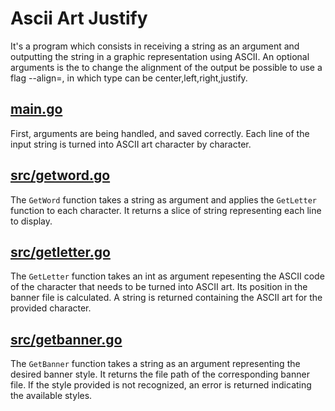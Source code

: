 # Ascii Art Justify

It's a program which consists in receiving a string as an argument and outputting the string in a graphic representation using ASCII.
An optional arguments is the to change the alignment of the output be possible to use a flag --align=<type>, in which type can be center,left,right,justify.

## **[main.go](main.go)**

First, arguments are being handled, and saved correctly. Each line of the input string is turned into ASCII art character by character.

## **[src/getword.go](src/getword.go)**

The ```GetWord``` function takes a string as argument and applies the ```GetLetter``` function to each character. It returns a slice of string representing each line to display.

## **[src/getletter.go](src/getletter.go)**

The ```GetLetter``` function takes an int as argument repesenting the ASCII code of the character that needs to be turned into ASCII art. Its position in the banner file is calculated. A string is returned containing the ASCII art for the provided character.

## **[src/getbanner.go](src/getbanner.go)**

The ```GetBanner``` function takes a string as an argument representing the desired banner style. It returns the file path of the corresponding banner file. If the style provided is not recognized, an error is returned indicating the available styles.